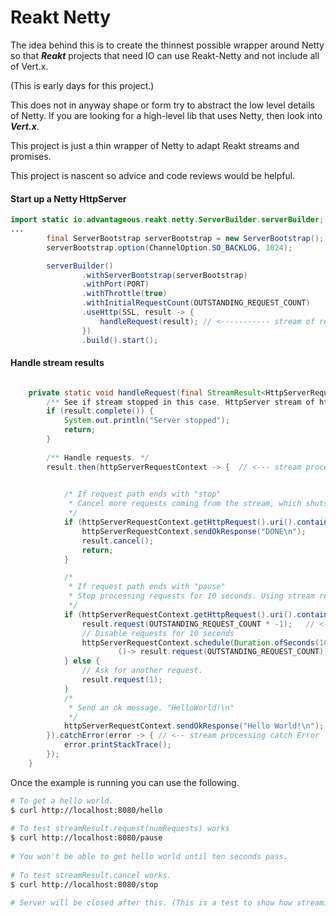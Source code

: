 # Reakt Netty

The idea behind this is to create the thinnest possible wrapper around Netty so that ***Reakt*** projects that
need IO can use Reakt-Netty and not include all of Vert.x.

(This is early days for this project.)

This does not in anyway shape or form try to abstract the low level details of Netty. 
If you are looking for a high-level lib that uses Netty, then look into ***Vert.x***.

This project is just a thin wrapper of Netty to adapt Reakt streams and promises.

This project is nascent so advice and code reviews would be helpful. 


#### Start up a Netty HttpServer
```java
import static io.advantageous.reakt.netty.ServerBuilder.serverBuilder;
...
        final ServerBootstrap serverBootstrap = new ServerBootstrap();
        serverBootstrap.option(ChannelOption.SO_BACKLOG, 1024);

        serverBuilder()
                .withServerBootstrap(serverBootstrap)
                .withPort(PORT)
                .withThrottle(true)
                .withInitialRequestCount(OUTSTANDING_REQUEST_COUNT)
                .useHttp(SSL, result -> {
                    handleRequest(result); // <----------- stream of requests
                })
                .build().start();
```



#### Handle stream results
```java

    private static void handleRequest(final StreamResult<HttpServerRequestContext> result) {
        /** See if stream stopped in this case, HttpServer stream of httpRequests. */
        if (result.complete()) {
            System.out.println("Server stopped");
            return;
        }
        
        /** Handle requests. */
        result.then(httpServerRequestContext -> {  // <--- stream processing then(

            
            /* If request path ends with "stop" 
             * Cancel more requests coming from the stream, which shuts down the HttpServer. 
             */
            if (httpServerRequestContext.getHttpRequest().uri().contains("stop")) {
                httpServerRequestContext.sendOkResponse("DONE\n");
                result.cancel();
                return;
            }

            /*
             * If request path ends with "pause"
             * Stop processing requests for 10 seconds. Using stream request more method.
             */
            if (httpServerRequestContext.getHttpRequest().uri().contains("pause")) {
                result.request(OUTSTANDING_REQUEST_COUNT * -1);   // <-- uses stream result request
                // Disable requests for 10 seconds 
                httpServerRequestContext.schedule(Duration.ofSeconds(10),
                        ()-> result.request(OUTSTANDING_REQUEST_COUNT));
            } else {
                // Ask for another request.
                result.request(1);
            }
            /*
             * Send an ok message. "HelloWorld!\n"
             */
            httpServerRequestContext.sendOkResponse("Hello World!\n");
        }).catchError(error -> { // <-- stream processing catch Error
            error.printStackTrace();
        });
    }
```


Once the example is running you can use the following.

```sh
# To get a hello world.
$ curl http://localhost:8080/hello
 
# To test streamResult.request(numRequests) works
$ curl http://localhost:8080/pause
  
# You won't be able to get hello world until ten seconds pass.  
 
# To test streamResult.cancel works.
$ curl http://localhost:8080/stop

# Server will be closed after this. (This is a test to show how streaming works)

```